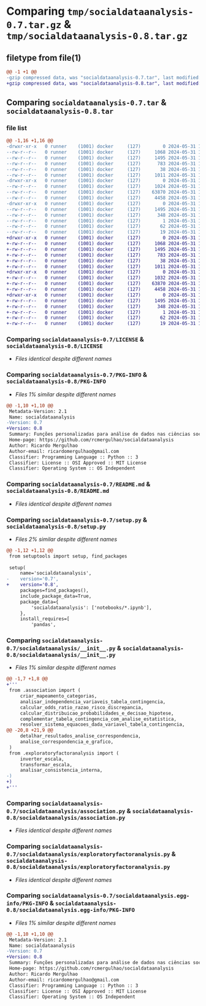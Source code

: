 # Comparing `tmp/socialdataanalysis-0.7.tar.gz` & `tmp/socialdataanalysis-0.8.tar.gz`

## filetype from file(1)

```diff
@@ -1 +1 @@
-gzip compressed data, was "socialdataanalysis-0.7.tar", last modified: Fri May 31 13:34:55 2024, max compression
+gzip compressed data, was "socialdataanalysis-0.8.tar", last modified: Fri May 31 13:50:35 2024, max compression
```

## Comparing `socialdataanalysis-0.7.tar` & `socialdataanalysis-0.8.tar`

### file list

```diff
@@ -1,16 +1,16 @@
-drwxr-xr-x   0 runner    (1001) docker     (127)        0 2024-05-31 13:34:55.125286 socialdataanalysis-0.7/
--rw-r--r--   0 runner    (1001) docker     (127)     1068 2024-05-31 13:34:47.000000 socialdataanalysis-0.7/LICENSE
--rw-r--r--   0 runner    (1001) docker     (127)     1495 2024-05-31 13:34:55.125286 socialdataanalysis-0.7/PKG-INFO
--rw-r--r--   0 runner    (1001) docker     (127)      783 2024-05-31 13:34:47.000000 socialdataanalysis-0.7/README.md
--rw-r--r--   0 runner    (1001) docker     (127)       38 2024-05-31 13:34:55.125286 socialdataanalysis-0.7/setup.cfg
--rw-r--r--   0 runner    (1001) docker     (127)     1011 2024-05-31 13:34:47.000000 socialdataanalysis-0.7/setup.py
-drwxr-xr-x   0 runner    (1001) docker     (127)        0 2024-05-31 13:34:55.125286 socialdataanalysis-0.7/socialdataanalysis/
--rw-r--r--   0 runner    (1001) docker     (127)     1024 2024-05-31 13:34:47.000000 socialdataanalysis-0.7/socialdataanalysis/__init__.py
--rw-r--r--   0 runner    (1001) docker     (127)    63870 2024-05-31 13:34:47.000000 socialdataanalysis-0.7/socialdataanalysis/association.py
--rw-r--r--   0 runner    (1001) docker     (127)     4458 2024-05-31 13:34:47.000000 socialdataanalysis-0.7/socialdataanalysis/exploratoryfactoranalysis.py
-drwxr-xr-x   0 runner    (1001) docker     (127)        0 2024-05-31 13:34:55.125286 socialdataanalysis-0.7/socialdataanalysis.egg-info/
--rw-r--r--   0 runner    (1001) docker     (127)     1495 2024-05-31 13:34:55.000000 socialdataanalysis-0.7/socialdataanalysis.egg-info/PKG-INFO
--rw-r--r--   0 runner    (1001) docker     (127)      348 2024-05-31 13:34:55.000000 socialdataanalysis-0.7/socialdataanalysis.egg-info/SOURCES.txt
--rw-r--r--   0 runner    (1001) docker     (127)        1 2024-05-31 13:34:55.000000 socialdataanalysis-0.7/socialdataanalysis.egg-info/dependency_links.txt
--rw-r--r--   0 runner    (1001) docker     (127)       62 2024-05-31 13:34:55.000000 socialdataanalysis-0.7/socialdataanalysis.egg-info/requires.txt
--rw-r--r--   0 runner    (1001) docker     (127)       19 2024-05-31 13:34:55.000000 socialdataanalysis-0.7/socialdataanalysis.egg-info/top_level.txt
+drwxr-xr-x   0 runner    (1001) docker     (127)        0 2024-05-31 13:50:35.186439 socialdataanalysis-0.8/
+-rw-r--r--   0 runner    (1001) docker     (127)     1068 2024-05-31 13:50:26.000000 socialdataanalysis-0.8/LICENSE
+-rw-r--r--   0 runner    (1001) docker     (127)     1495 2024-05-31 13:50:35.186439 socialdataanalysis-0.8/PKG-INFO
+-rw-r--r--   0 runner    (1001) docker     (127)      783 2024-05-31 13:50:26.000000 socialdataanalysis-0.8/README.md
+-rw-r--r--   0 runner    (1001) docker     (127)       38 2024-05-31 13:50:35.186439 socialdataanalysis-0.8/setup.cfg
+-rw-r--r--   0 runner    (1001) docker     (127)     1011 2024-05-31 13:50:26.000000 socialdataanalysis-0.8/setup.py
+drwxr-xr-x   0 runner    (1001) docker     (127)        0 2024-05-31 13:50:35.186439 socialdataanalysis-0.8/socialdataanalysis/
+-rw-r--r--   0 runner    (1001) docker     (127)     1032 2024-05-31 13:50:26.000000 socialdataanalysis-0.8/socialdataanalysis/__init__.py
+-rw-r--r--   0 runner    (1001) docker     (127)    63870 2024-05-31 13:50:26.000000 socialdataanalysis-0.8/socialdataanalysis/association.py
+-rw-r--r--   0 runner    (1001) docker     (127)     4458 2024-05-31 13:50:26.000000 socialdataanalysis-0.8/socialdataanalysis/exploratoryfactoranalysis.py
+drwxr-xr-x   0 runner    (1001) docker     (127)        0 2024-05-31 13:50:35.186439 socialdataanalysis-0.8/socialdataanalysis.egg-info/
+-rw-r--r--   0 runner    (1001) docker     (127)     1495 2024-05-31 13:50:35.000000 socialdataanalysis-0.8/socialdataanalysis.egg-info/PKG-INFO
+-rw-r--r--   0 runner    (1001) docker     (127)      348 2024-05-31 13:50:35.000000 socialdataanalysis-0.8/socialdataanalysis.egg-info/SOURCES.txt
+-rw-r--r--   0 runner    (1001) docker     (127)        1 2024-05-31 13:50:35.000000 socialdataanalysis-0.8/socialdataanalysis.egg-info/dependency_links.txt
+-rw-r--r--   0 runner    (1001) docker     (127)       62 2024-05-31 13:50:35.000000 socialdataanalysis-0.8/socialdataanalysis.egg-info/requires.txt
+-rw-r--r--   0 runner    (1001) docker     (127)       19 2024-05-31 13:50:35.000000 socialdataanalysis-0.8/socialdataanalysis.egg-info/top_level.txt
```

### Comparing `socialdataanalysis-0.7/LICENSE` & `socialdataanalysis-0.8/LICENSE`

 * *Files identical despite different names*

### Comparing `socialdataanalysis-0.7/PKG-INFO` & `socialdataanalysis-0.8/PKG-INFO`

 * *Files 1% similar despite different names*

```diff
@@ -1,10 +1,10 @@
 Metadata-Version: 2.1
 Name: socialdataanalysis
-Version: 0.7
+Version: 0.8
 Summary: Funções personalizadas para análise de dados nas ciências sociais, complementando o uso do SPSS.
 Home-page: https://github.com/rcmergulhao/socialdataanalysis
 Author: Ricardo Mergulhao
 Author-email: ricardomergulhao@gmail.com
 Classifier: Programming Language :: Python :: 3
 Classifier: License :: OSI Approved :: MIT License
 Classifier: Operating System :: OS Independent
```

### Comparing `socialdataanalysis-0.7/README.md` & `socialdataanalysis-0.8/README.md`

 * *Files identical despite different names*

### Comparing `socialdataanalysis-0.7/setup.py` & `socialdataanalysis-0.8/setup.py`

 * *Files 2% similar despite different names*

```diff
@@ -1,12 +1,12 @@
 from setuptools import setup, find_packages
 
 setup(
     name='socialdataanalysis',
-    version='0.7',
+    version='0.8',
     packages=find_packages(),
     include_package_data=True,
     package_data={
         'socialdataanalysis': ['notebooks/*.ipynb'],
     },
     install_requires=[
         'pandas',
```

### Comparing `socialdataanalysis-0.7/socialdataanalysis/__init__.py` & `socialdataanalysis-0.8/socialdataanalysis/__init__.py`

 * *Files 1% similar despite different names*

```diff
@@ -1,7 +1,8 @@
+'''
 from .association import (
     criar_mapeamento_categorias,
     analisar_independencia_variaveis_tabela_contingencia,
     calcular_odds_ratio_razao_risco_discrepancia,
     calcular_distribuicao_probabilidades_e_decisao_hipotese,
     complementar_tabela_contingencia_com_analise_estatistica,
     resolver_sistema_equacoes_dada_variavel_tabela_contingencia,
@@ -20,8 +21,9 @@
     detalhar_resultados_analise_correspondencia,
     analise_correspondencia_e_grafico,
 )
 from .exploratoryfactoranalysis import (
     inverter_escala,
     transformar_escala,
     analisar_consistencia_interna,
-)
+)
+'''
```

### Comparing `socialdataanalysis-0.7/socialdataanalysis/association.py` & `socialdataanalysis-0.8/socialdataanalysis/association.py`

 * *Files identical despite different names*

### Comparing `socialdataanalysis-0.7/socialdataanalysis/exploratoryfactoranalysis.py` & `socialdataanalysis-0.8/socialdataanalysis/exploratoryfactoranalysis.py`

 * *Files identical despite different names*

### Comparing `socialdataanalysis-0.7/socialdataanalysis.egg-info/PKG-INFO` & `socialdataanalysis-0.8/socialdataanalysis.egg-info/PKG-INFO`

 * *Files 1% similar despite different names*

```diff
@@ -1,10 +1,10 @@
 Metadata-Version: 2.1
 Name: socialdataanalysis
-Version: 0.7
+Version: 0.8
 Summary: Funções personalizadas para análise de dados nas ciências sociais, complementando o uso do SPSS.
 Home-page: https://github.com/rcmergulhao/socialdataanalysis
 Author: Ricardo Mergulhao
 Author-email: ricardomergulhao@gmail.com
 Classifier: Programming Language :: Python :: 3
 Classifier: License :: OSI Approved :: MIT License
 Classifier: Operating System :: OS Independent
```

